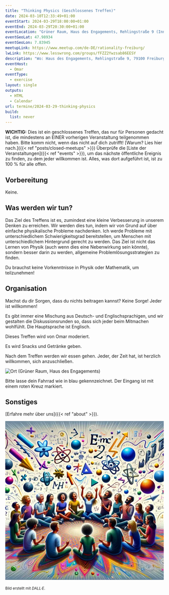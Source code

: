 ```yaml
---
title: "Thinking Physics (Geschlossenes Treffen)"
date: 2024-03-10T12:33:49+01:00
eventStart: 2024-03-29T18:00:00+01:00
eventEnd: 2024-03-29T20:30:00+01:00
eventLocation: "Grüner Raum, Haus des Engagements, Rehlingstraße 9 (Innenhof), 79100 Freiburg"
eventGeoLat: 47.98934
eventGeoLon: 7.83945
meetupLink: https://www.meetup.com/de-DE/rationality-freiburg/
lwLink: https://www.lesswrong.com/groups/fFZZ2Ywzsab86EESY
description: "Wo: Haus des Engagements, Rehlingstraße 9, 79100 Freiburg. Wann: Freitag, 29. März 2024 um 18:00 Uhr MEZ."
eventHost:
  - Omar
eventType:
  - exercise
layout: single
outputs:
  - HTML
  - Calendar
url: termine/2024-03-29-thinking-physics
build:
  list: never
---
```


**WICHTIG:** Dies ist ein geschlossenes Treffen, das nur für Personen gedacht
ist, die mindestens an EINER vorherigen Veranstaltung teilgenommen haben. Bitte
komm nicht, wenn das nicht auf dich zutrifft! [Warum? Lies hier nach.]({{< ref
"posts/closed-meetups" >}}) Überprüfe die [Liste der Veranstaltungen]({{< ref
"events" >}}), um das nächste öffentliche Ereignis zu finden, zu dem jeder
willkommen ist. Alles, was dort aufgeführt ist, ist zu 100 % für alle offen.


## Vorbereitung

Keine.


## Was werden wir tun?

Das Ziel des Treffens ist es, zumindest eine kleine Verbesserung in unserem
Denken zu erreichen. Wir werden dies tun, indem wir von Grund auf über einfache
physikalische Probleme nachdenken. Ich werde Probleme mit unterschiedlichem
Schwierigkeitsgrad bereitstellen, um Menschen mit unterschiedlichem Hintergrund
gerecht zu werden. Das Ziel ist nicht das Lernen von Physik (auch wenn dies
eine Nebenwirkung sein könnte), sondern besser darin zu werden, allgemeine
Problemlösungsstrategien zu finden.

Du brauchst keine Vorkenntnisse in Physik oder Mathematik, um teilzunehmen!


## Organisation

Machst du dir Sorgen, dass du nichts beitragen kannst? Keine Sorge! Jeder ist
willkommen!

Es gibt immer eine Mischung aus Deutsch- und Englischsprachigen, und wir
gestalten die Diskussionsrunden so, dass sich jeder beim Mitmachen wohlfühlt.
Die Hauptsprache ist Englisch.

Dieses Treffen wird von Omar moderiert.

Es wird Snacks und Getränke geben.

Nach dem Treffen werden wir essen gehen. Jeder, der Zeit hat, ist herzlich
willkommen, sich anzuschließen.

![Ort (Grüner Raum, Haus des Engagements)](/images/hde-old-building.jpg)

Bitte lasse dein Fahrrad wie in blau gekennzeichnet. Der Eingang ist mit einem
roten Kreuz markiert.


## Sonstiges

[Erfahre mehr über uns]({{< ref "about" >}}).

![Kreis von Personen, die physikalische Probleme lösen](cover.webp "Kreis von Personen, die physikalische Probleme lösen")

<small>Bild erstellt mit _DALL·E_.</small>

